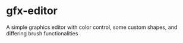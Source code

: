 # gfx-editor
A simple graphics editor with color control, some custom shapes, and differing brush functionalities
